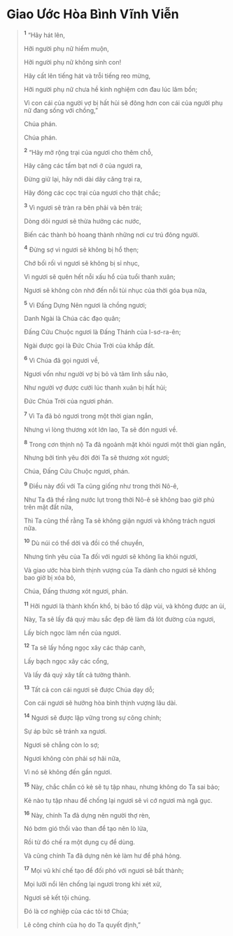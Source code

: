 # Giao Ước Hòa Bình Vĩnh Viễn

> <sup><b>1</b></sup> “Hãy hát lên,
>
> Hỡi người phụ nữ hiếm muộn,
>
> Hỡi người phụ nữ không sinh con!
>
> Hãy cất lên tiếng hát và trỗi tiếng reo mừng,
>
> Hỡi người phụ nữ chưa hề kinh nghiệm cơn đau lúc lâm bồn;
>
> Vì con cái của người vợ bị hất hủi sẽ đông hơn con cái của người phụ nữ đang sống với chồng,”
>
> Chúa phán.
>
> Chúa phán.
>
> <sup><b>2</b></sup> “Hãy mở rộng trại của ngươi cho thêm chỗ,
>
> Hãy căng các tấm bạt nơi ở của ngươi ra,
>
> Ðừng giữ lại, hãy nới dài dây căng trại ra,
>
> Hãy đóng các cọc trại của ngươi cho thật chắc;
>
> <sup><b>3</b></sup> Vì ngươi sẽ tràn ra bên phải và bên trái;
>
> Dòng dõi ngươi sẽ thừa hưởng các nước,
>
> Biến các thành bỏ hoang thành những nơi cư trú đông người.
>
> <sup><b>4</b></sup> Ðừng sợ vì ngươi sẽ không bị hổ thẹn;
>
> Chớ bối rối vì ngươi sẽ không bị sỉ nhục,
>
> Vì ngươi sẽ quên hết nỗi xấu hổ của tuổi thanh xuân;
>
> Ngươi sẽ không còn nhớ đến nỗi tủi nhục của thời góa bụa nữa,
>
> <sup><b>5</b></sup> Vì Ðấng Dựng Nên ngươi là chồng ngươi;
>
> Danh Ngài là Chúa các đạo quân;
>
> Ðấng Cứu Chuộc ngươi là Ðấng Thánh của I-sơ-ra-ên;
>
> Ngài được gọi là Ðức Chúa Trời của khắp đất.
>
> <sup><b>6</b></sup> Vì Chúa đã gọi ngươi về,
>
> Ngươi vốn như người vợ bị bỏ và tâm linh sầu não,
>
> Như người vợ được cưới lúc thanh xuân bị hất hủi;
>
> Ðức Chúa Trời của ngươi phán.
>
> <sup><b>7</b></sup> Vì Ta đã bỏ ngươi trong một thời gian ngắn,
>
> Nhưng vì lòng thương xót lớn lao, Ta sẽ đón ngươi về.
>
> <sup><b>8</b></sup> Trong cơn thịnh nộ Ta đã ngoảnh mặt khỏi ngươi một thời gian ngắn,
>
> Nhưng bởi tình yêu đời đời Ta sẽ thương xót ngươi;
>
> Chúa, Ðấng Cứu Chuộc ngươi, phán.
>
> <sup><b>9</b></sup> Ðiều này đối với Ta cũng giống như trong thời Nô-ê,
>
> Như Ta đã thề rằng nước lụt trong thời Nô-ê sẽ không bao giờ phủ trên mặt đất nữa,
>
> Thì Ta cũng thề rằng Ta sẽ không giận ngươi và không trách ngươi nữa.
>
> <sup><b>10</b></sup> Dù núi có thể dời và đồi có thể chuyển,
>
> Nhưng tình yêu của Ta đối với ngươi sẽ không lìa khỏi ngươi,
>
> Và giao ước hòa bình thịnh vượng của Ta dành cho ngươi sẽ không bao giờ bị xóa bỏ,
>
> Chúa, Ðấng thương xót ngươi, phán.
>
> <sup><b>11</b></sup> Hỡi ngươi là thành khốn khổ, bị bão tố dập vùi, và không được an ủi,
>
> Này, Ta sẽ lấy đá quý màu sắc đẹp đẽ làm đá lót đường của ngươi,
>
> Lấy bích ngọc làm nền của ngươi.
>
> <sup><b>12</b></sup> Ta sẽ lấy hồng ngọc xây các tháp canh,
>
> Lấy bạch ngọc xây các cổng,
>
> Và lấy đá quý xây tất cả tường thành.
>
> <sup><b>13</b></sup> Tất cả con cái ngươi sẽ được Chúa dạy dỗ;
>
> Con cái ngươi sẽ hưởng hòa bình thịnh vượng lâu dài.
>
> <sup><b>14</b></sup> Ngươi sẽ được lập vững trong sự công chính;
>
> Sự áp bức sẽ tránh xa ngươi.
>
> Ngươi sẽ chẳng còn lo sợ;
>
> Ngươi không còn phải sợ hãi nữa,
>
> Vì nó sẽ không đến gần ngươi.
>
> <sup><b>15</b></sup> Này, chắc chắn có kẻ sẽ tụ tập nhau, nhưng không do Ta sai bảo;
>
> Kẻ nào tụ tập nhau để chống lại ngươi sẽ vì cớ ngươi mà ngã gục.
>
> <sup><b>16</b></sup> Này, chính Ta đã dựng nên người thợ rèn,
>
> Nó bơm gió thổi vào than để tạo nên lò lửa,
>
> Rồi từ đó chế ra một dụng cụ để dùng.
>
> Và cũng chính Ta đã dựng nên kẻ làm hư để phá hỏng.
>
> <sup><b>17</b></sup> Mọi vũ khí chế tạo để đối phó với ngươi sẽ bất thành;
>
> Mọi lưỡi nổi lên chống lại ngươi trong khi xét xử,
>
> Ngươi sẽ kết tội chúng.
>
> Ðó là cơ nghiệp của các tôi tớ Chúa;
>
> Lẽ công chính của họ do Ta quyết định,”
